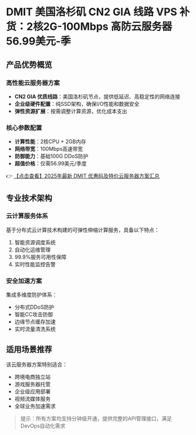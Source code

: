 # DMIT 美国洛杉矶 CN2 GIA 线路 VPS 补货：2核2G-100Mbps 高防云服务器 56.99美元-季

## 产品优势概览

### 高性能云服务器方案
- **CN2 GIA 优质线路**：美国洛杉矶节点，提供低延迟、高稳定性的网络连接
- **企业级硬件配置**：纯SSD架构，确保I/O性能和数据安全
- **弹性资源扩展**：按需调整计算资源，优化成本支出

### 核心参数配置
- **计算性能**：2核CPU + 2GB内存
- **网络带宽**：100Mbps高速带宽
- **防御能力**：基础100G DDoS防护
- **超值价格**：仅需56.99美元/季度

👉 [【点击查看】2025年最新 DMIT 优惠码及特价云服务器方案汇总](https://bit.ly/dmit_coupon)

## 专业技术架构

### 云计算服务体系
基于分布式云计算技术构建的可弹性伸缩计算服务，具备以下特点：
1. 智能资源调度系统
2. 自动化运维管理
3. 99.9%服务可用性保障
4. 实时性能监控告警

### 安全加速方案
集成多维度防护体系：
- 分布式DDoS防护
- 智能CC攻击防御
- 边缘节点缓存加速
- 实时流量清洗系统

## 适用场景推荐
该云服务器方案特别适合：
- 跨境电商独立站
- 游戏服务器托管
- 企业级应用部署
- 视频流媒体服务
- 全球业务加速需求

> 提示：所有方案均支持分钟级开通，提供完整的API管理接口，满足DevOps自动化需求